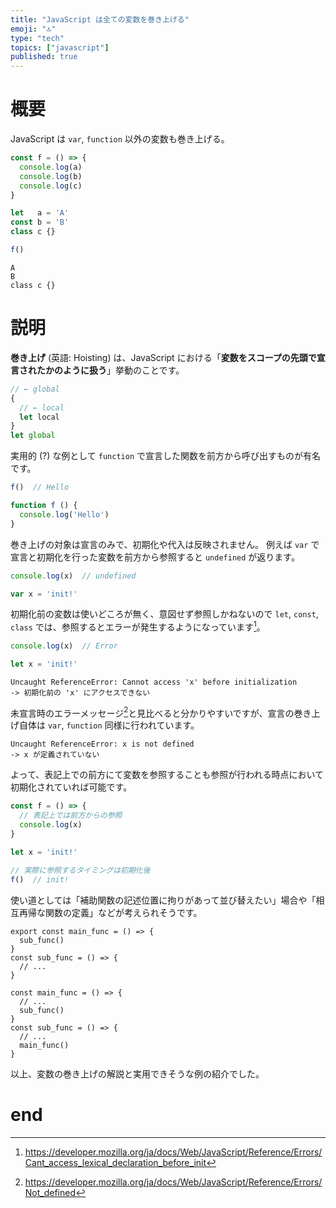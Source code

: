```yaml
---
title: "JavaScript は全ての変数を巻き上げる"
emoji: "🔝"
type: "tech"
topics: ["javascript"]
published: true
---
```


# 概要

JavaScript は `var`, `function` 以外の変数も巻き上げる。

```js
const f = () => {
  console.log(a)
  console.log(b)
  console.log(c)
}

let   a = 'A'
const b = 'B'
class c {}

f()
```

```txt:結果
A
B
class c {}
```

# 説明

**巻き上げ** (英語: Hoisting) は、JavaScript における「**変数をスコープの先頭で宣言されたかのように扱う**」挙動のことです。

```js
// ← global
{
  // ← local
  let local
}
let global
```

実用的 (?) な例として `function` で宣言した関数を前方から呼び出すものが有名です。

```js
f()  // Hello

function f () {
  console.log('Hello')
}
```

巻き上げの対象は宣言のみで、初期化や代入は反映されません。
例えば `var` で宣言と初期化を行った変数を前方から参照すると `undefined` が返ります。

```js
console.log(x)  // undefined

var x = 'init!'
```

初期化前の変数は使いどころが無く、意図せず参照しかねないので `let`, `const`, `class` では、参照するとエラーが発生するようになっています[^1]。

[^1]: https://developer.mozilla.org/ja/docs/Web/JavaScript/Reference/Errors/Cant_access_lexical_declaration_before_init

```js
console.log(x)  // Error

let x = 'init!'
```

```txt:結果
Uncaught ReferenceError: Cannot access 'x' before initialization
-> 初期化前の 'x' にアクセスできない
```

未宣言時のエラーメッセージ[^2]と見比べると分かりやすいですが、宣言の巻き上げ自体は `var`, `function` 同様に行われています。

[^2]: https://developer.mozilla.org/ja/docs/Web/JavaScript/Reference/Errors/Not_defined

```txt:未宣言時
Uncaught ReferenceError: x is not defined
-> x が定義されていない
```

よって、表記上での前方にて変数を参照することも参照が行われる時点において初期化されていれば可能です。

```js
const f = () => {
  // 表記上では前方からの参照
  console.log(x)
}

let x = 'init!'

// 実際に参照するタイミングは初期化後
f()  // init!
```

使い道としては「補助関数の記述位置に拘りがあって並び替えたい」場合や「相互再帰な関数の定義」などが考えられそうです。

```js:モジュール
export const main_func = () => {
  sub_func()
}
const sub_func = () => {
  // ...
}
```

```js:相互再帰
const main_func = () => {
  // ...
  sub_func()
}
const sub_func = () => {
  // ...
  main_func()
}
```

以上、変数の巻き上げの解説と実用できそうな例の紹介でした。

# end
